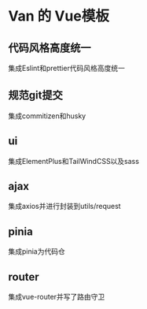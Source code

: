 # Van 的 Vue模板

## 代码风格高度统一
集成Eslint和prettier代码风格高度统一

## 规范git提交
集成commitizen和husky

## ui
集成ElementPlus和TailWindCSS以及sass

## ajax
集成axios并进行封装到utils/request

## pinia
集成pinia为代码仓

## router
集成vue-router并写了路由守卫